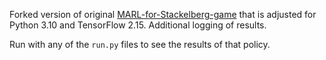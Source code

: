 Forked version of original [MARL-for-Stackelberg-game](https://github.com/gyz1997/MARL-for-Stackelberg-game) that is adjusted for Python 3.10 and TensorFlow 2.15.
Additional logging of results.

Run with any of the `run.py` files to see the results of that policy.
